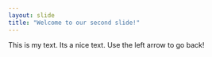 ```yaml
---
layout: slide
title: "Welcome to our second slide!"
---
```

This is my text. Its a nice text.
Use the left arrow to go back!
